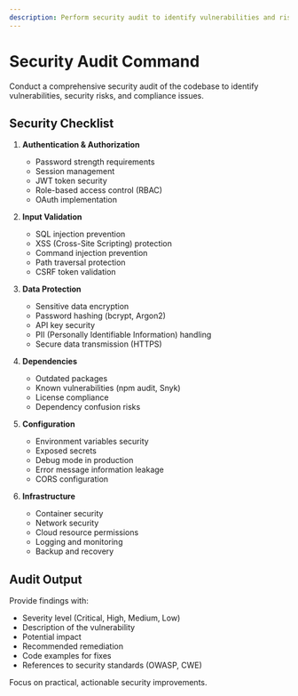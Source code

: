 ```yaml
---
description: Perform security audit to identify vulnerabilities and risks
---
```


# Security Audit Command

Conduct a comprehensive security audit of the codebase to identify vulnerabilities, security risks, and compliance issues.

## Security Checklist

1. **Authentication & Authorization**
   - Password strength requirements
   - Session management
   - JWT token security
   - Role-based access control (RBAC)
   - OAuth implementation

2. **Input Validation**
   - SQL injection prevention
   - XSS (Cross-Site Scripting) protection
   - Command injection prevention
   - Path traversal protection
   - CSRF token validation

3. **Data Protection**
   - Sensitive data encryption
   - Password hashing (bcrypt, Argon2)
   - API key security
   - PII (Personally Identifiable Information) handling
   - Secure data transmission (HTTPS)

4. **Dependencies**
   - Outdated packages
   - Known vulnerabilities (npm audit, Snyk)
   - License compliance
   - Dependency confusion risks

5. **Configuration**
   - Environment variables security
   - Exposed secrets
   - Debug mode in production
   - Error message information leakage
   - CORS configuration

6. **Infrastructure**
   - Container security
   - Network security
   - Cloud resource permissions
   - Logging and monitoring
   - Backup and recovery

## Audit Output

Provide findings with:
- Severity level (Critical, High, Medium, Low)
- Description of the vulnerability
- Potential impact
- Recommended remediation
- Code examples for fixes
- References to security standards (OWASP, CWE)

Focus on practical, actionable security improvements.
